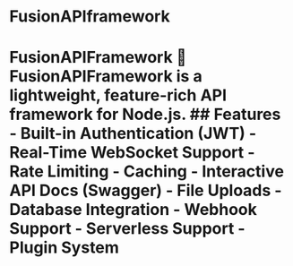 # FusionAPIframework
# FusionAPIFramework 🚀  FusionAPIFramework is a lightweight, feature-rich API framework for Node.js.  ## Features - Built-in Authentication (JWT) - Real-Time WebSocket Support - Rate Limiting - Caching - Interactive API Docs (Swagger) - File Uploads - Database Integration - Webhook Support - Serverless Support - Plugin System
